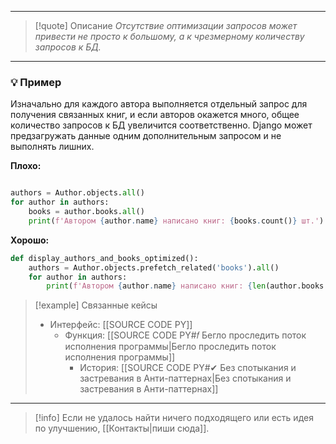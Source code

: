 ***

> [!quote] Описание
>_Отсутствие оптимизации запросов может привести не просто к большому, а к чрезмерному количеству запросов к БД._

***
### 💡 Пример
Изначально для каждого автора выполняется отдельный запрос для получения связанных книг, и если авторов окажется много, общее количество запросов к БД увеличится соответственно. Django может предзагружать данные одним дополнительным запросом и не выполнять лишних.

**Плохо:**
```python

authors = Author.objects.all()
for author in authors:
	books = author.books.all()
	print(f'Автором {author.name} написано книг: {books.count()} шт.')
```

**Хорошо:**
```python
def display_authors_and_books_optimized():
    authors = Author.objects.prefetch_related('books').all()
    for author in authors:
        print(f'Автором {author.name} написано книг: {len(author.books.all())} шт.')
```

> [!example] Связанные кейсы
>- Интерфейс: [[SOURCE CODE PY]]
>	- Функция: [[SOURCE CODE PY#𝑓 Бегло проследить поток исполнения программы|Бегло проследить поток исполнения программы]]
>		- История: [[SOURCE CODE PY#✔ Без спотыкания и застревания в Анти-паттернах|Без спотыкания и застревания в Анти-паттернах]]

***

> [!info]
> Если не удалось найти ничего подходящего или есть идея по улучшению, [[Контакты|пиши сюда]].
